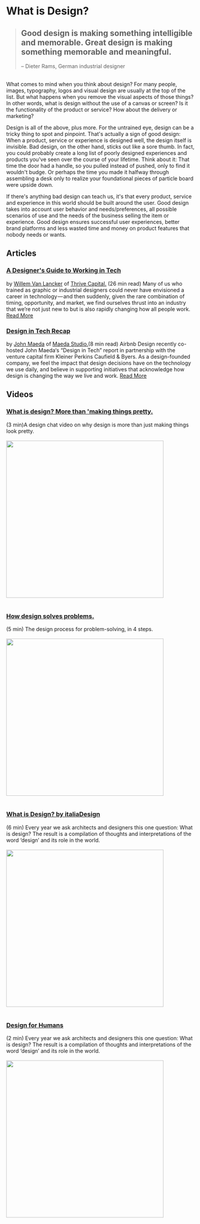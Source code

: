 # What is Design? #

> 
> ## Good design is making something intelligible and memorable. Great design is making something memorable and meaningful.
> – Dieter Rams, German industrial designer 
> 

<br> What comes to mind when you think about design? For many people, images, typography, logos and visual design are usually at the top of the list. But what happens when you remove the visual aspects of those things? In other words, what is design without the use of a canvas or screen? Is it the functionality of the product or service? How about the delivery or marketing?

Design is all of the above, plus more. For the untrained eye, design can be a tricky thing to spot and pinpoint. That's actually a sign of good design: When a product, service or experience is designed well, the design itself is invisible. Bad design, on the other hand, sticks out like a sore thumb. In fact, you could probably create a long list of poorly designed experiences and products you've seen over the course of your lifetime. Think about it: That time the door had a handle, so you pulled instead of pushed, only to find it wouldn't budge. Or perhaps the time you made it halfway through assembling a desk only to realize your foundational pieces of particle board were upside down.

If there's anything bad design can teach us, it's that every product, service and experience in this world should be built around the user. Good design takes into account user behavior and needs/preferences, all possible scenarios of use and the needs of the business selling the item or experience. Good design ensures successful user experiences, better brand platforms and less wasted time and money on product features that nobody needs or wants.

## Articles ##

### [A Designer's Guide to Working in Tech](https://medium.com/bridge-collection/https-medium-com-vanlancker-a-designers-guide-to-working-in-tech-2153ffe46e81)
by [Willem Van Lancker](https://www.willemvanlancker.com/) of [Thrive Capital.](https://www.thrivecap.com/) (26 min read)
Many of us who trained as graphic or industrial designers could never have envisioned a career in technology — and then suddenly, given the rare combination of timing, opportunity, and market, we find ourselves thrust into an industry that we’re not just new to but is also rapidly changing how all people work. [Read More](https://medium.com/bridge-collection/https-medium-com-vanlancker-a-designers-guide-to-working-in-tech-2153ffe46e81)


### [Design in Tech Recap](https://airbnb.design/design-in-tech-recap/) 
by [John Maeda](https://www.linkedin.com/in/johnmaeda) of [Maeda Studio.](https://maedastudio.com/)(8 min read)
Airbnb Design recently co-hosted John Maeda‘s “Design in Tech” report in partnership with the venture capital firm Kleiner Perkins Caufield & Byers. As a design-founded company, we feel the impact that design decisions have on the technology we use daily, and believe in supporting initiatives that acknowledge how design is changing the way we live and work. [Read More](https://airbnb.design/design-in-tech-recap/)

## Videos ##

### [What is design? More than 'making things pretty.](https://www.youtube.com/watch?v=6zno_CC26lc)
(3 min)A design chat video on why design is more than just making things look pretty. <br><br>
<a href="https://www.youtube.com/watch?v=6zno_CC26lc"><img src="https://img.youtube.com/vi/6zno_CC26lc/0.jpg" width="420"></a>

#

### [How design solves problems.](https://www.youtube.com/watch?v=wOrmr5kT-48)
(5 min) The design process for problem-solving, in 4 steps.<br><br>
<a href="https://www.youtube.com/watch?v=wOrmr5kT-48"><img src="https://img.youtube.com/vi/wOrmr5kT-48/0.jpg" width="420"></a>

#

### [What is Design? by italiaDesign](https://vimeo.com/179726283)
(6 min) Every year we ask architects and designers this one question: What is design? The result is a compilation of thoughts and interpretations of the word ‘design’ and its role in the world.<br><br>
<a href="https://www.youtube.com/watch?v=9_50kJN2kyQ"><img src="https://i.vimeocdn.com/video/587873014.webp?mw=960&amp;mh=540" width="420"></a>

#

### [Design for Humans](https://www.youtube.com/watch?v=9_50kJN2kyQ)
(2 min) Every year we ask architects and designers this one question: What is design? The result is a compilation of thoughts and interpretations of the word ‘design’ and its role in the world.<br><br>
<a href="https://www.youtube.com/watch?v=9_50kJN2kyQ"><img src="https://img.youtube.com/vi/9_50kJN2kyQ/0.jpg" width="420"></a>

#
